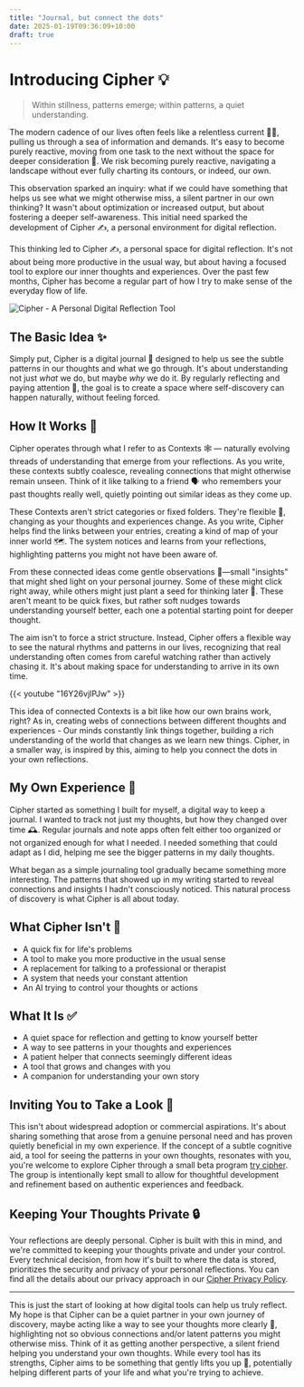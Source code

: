 ```yaml
---
title: "Journal, but connect the dots"
date: 2025-01-19T09:36:09+10:00
draft: true
---
```


# Introducing Cipher 💡


> Within stillness, patterns emerge; within patterns, a quiet understanding.

The modern cadence of our lives often feels like a relentless current 🏃‍♀️, pulling us through a sea of information and demands. It's easy to become purely reactive, moving from one task to the next without the space for deeper consideration 🤔. We risk becoming purely reactive, navigating a landscape without ever fully charting its contours, or indeed, our own.

This observation sparked an inquiry: what if we could have something that helps us see what we might otherwise miss, a silent partner in our own thinking?  It wasn't about optimization or increased output, but about fostering a deeper self-awareness. This initial need sparked the development of Cipher ✍️, a personal environment for digital reflection.

This thinking led to Cipher ✍️, a personal space for digital reflection. It's not about being more productive in the usual way, but about having a focused tool to explore our inner thoughts and experiences. Over the past few months, Cipher has become a regular part of how I try to make sense of the everyday flow of life.

![Cipher - A Personal Digital Reflection Tool](https://i.ibb.co/L6tG1KW/Cipher.png)

## The Basic Idea ✨

Simply put, Cipher is a digital journal 📓 designed to help us see the subtle patterns in our thoughts and what we go through. It's about understanding not just *what* we do, but maybe *why* we do it. By regularly reflecting and paying attention 👀, the goal is to create a space where self-discovery can happen naturally, without feeling forced.

## How It Works 🧭

Cipher operates through what I refer to as Contexts 🕸️ — naturally evolving threads of understanding that emerge from your reflections. As you write, these contexts subtly coalesce, revealing connections that might otherwise remain unseen. Think of it like talking to a friend 🗣️ who remembers your past thoughts really well, quietly pointing out similar ideas as they come up.

These Contexts aren't strict categories or fixed folders. They're flexible 🌊, changing as your thoughts and experiences change. As you write, Cipher helps find the links between your entries, creating a kind of map of your inner world 🗺️. The system notices and learns from your reflections, highlighting patterns you might not have been aware of.

From these connected ideas come gentle observations 🌿—small "insights" that might shed light on your personal journey. Some of these might click right away, while others might just plant a seed for thinking later 🌱. These aren't meant to be quick fixes, but rather soft nudges towards understanding yourself better, each one a potential starting point for deeper thought.

The aim isn't to force a strict structure. Instead, Cipher offers a flexible way to see the natural rhythms and patterns in our lives, recognizing that real understanding often comes from careful watching rather than actively chasing it. It's about making space for understanding to arrive in its own time.

{{< youtube "16Y26vjlPJw" >}}

This idea of connected Contexts is a bit like how our own brains work, right? As in, creating webs of connections between different thoughts and experiences - Our minds constantly link things together, building a rich understanding of the world that changes as we learn new things. Cipher, in a smaller way, is inspired by this, aiming to help you connect the dots in your own reflections.

## My Own Experience 🚶

Cipher started as something I built for myself, a digital way to keep a journal. I wanted to track not just my thoughts, but how they changed over time 🕰️. Regular journals and note apps often felt either too organized or not organized enough for what I needed. I needed something that could adapt as I did, helping me see the bigger patterns in my daily thoughts.

What began as a simple journaling tool gradually became something more interesting. The patterns that showed up in my writing started to reveal connections and insights I hadn't consciously noticed. This natural process of discovery is what Cipher is all about today.

## What Cipher Isn't 🚫

- A quick fix for life's problems
- A tool to make you more productive in the usual sense
- A replacement for talking to a professional or therapist
- A system that needs your constant attention
- An AI trying to control your thoughts or actions

## What It Is ✅

- A quiet space for reflection and getting to know yourself better
- A way to see patterns in your thoughts and experiences
- A patient helper that connects seemingly different ideas
- A tool that grows and changes with you
- A companion for understanding your own story

## Inviting You to Take a Look 🚪

This isn't about widespread adoption or commercial aspirations. It's about sharing something that arose from a genuine personal need and has proven quietly beneficial in my own experience. If the concept of a subtle cognitive aid, a tool for seeing the patterns in your own thoughts, resonates with you, you're welcome to explore Cipher through a small beta program [try cipher](https://cipher.sysapp.dev). The group is intentionally kept small to allow for thoughtful development and refinement based on authentic experiences and feedback.


## Keeping Your Thoughts Private 🔒

Your reflections are deeply personal. Cipher is built with this in mind, and we're committed to keeping your thoughts private and under your control. Every technical decision, from how it's built to where the data is stored, prioritizes the security and privacy of your personal reflections. You can find all the details about our privacy approach in our [Cipher Privacy Policy](https://cipher.sysapp.dev/privacy).

---

This is just the start of looking at how digital tools can help us truly reflect. My hope is that Cipher can be a quiet partner in your own journey of discovery, maybe acting like a way to see your thoughts more clearly 🧠, highlighting not so obvious connections and/or latent patterns you might otherwise miss. Think of it as getting another perspective, a silent friend helping you understand your own thoughts. While every tool has its strengths, Cipher aims to be something that gently lifts you up 🌊, potentially helping different parts of your life and what you're trying to achieve.